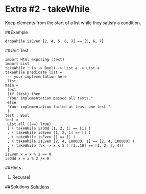 # Extra #2 - takeWhile
Keep elements from the start of a list while they satisfy a condition.

##Example
```
dropWhile isEven [2, 4, 5, 6, 7] == [5, 6, 7]
```
##Unit Test
```
import Html exposing (text)
import List
takeWhile : (a -> Bool) -> List a -> List a
takeWhile predicate list =
 -- your implementation here
 list
main =
 text
 (if (test) then
 "Your implementation passed all tests."
 else
 "Your implementation failed at least one test."
 )
test : Bool
test =
 List.all ((==) True)
 [ ( takeWhile isOdd [1, 2, 1] == [1] )
 , ( takeWhile isEven [1, 2, 1] == [] )
 , ( takeWhile isEven [] == [] )
 , ( takeWhile isEven [2, 4, 100000, 1] == [2, 4, 100000] )
 , ( takeWhile (\x -> x < 5 ) [1..10] == [1, 2, 3, 4])
 ]
isEven x = x % 2 == 0
isOdd x = x % 2 /= 0
```
##Hints
1. Recurse!

##Solutions
[Solutions](../s/e02.md)
